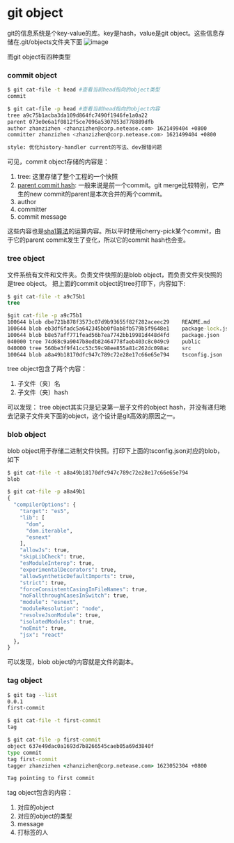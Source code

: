 # git object
git的信息系统是个key-value的库。key是hash，value是git object。这些信息存储在.git/objects文件夹下面
![image](https://github.com/zhanzizhen/my-blog/assets/22932241/775fe8a3-4b09-45ec-93f2-848a462f1d31)


而git object有四种类型

### commit object

```bash
$ git cat-file -t head #查看当前head指向的object类型
commit

$ git cat-file -p head #查看当前head指向的object内容
tree a9c75b1acba3da109d864fc7490f1946fe1a0a22
parent 073e0e6a1f0812f5ce7096a5307053d778889dfb
author zhanzizhen <zhanzizhen@corp.netease.com> 1621499404 +0800
committer zhanzizhen <zhanzizhen@corp.netease.com> 1621499404 +0800

style: 优化history-handler current的写法、dev报错问题
```

可见，commit object存储的内容是：
1. tree: 这里存储了整个工程的一个快照
2. [parent commit hash](https://stackoverflow.com/a/38239664/12403890): 一般来说是前一个commit。git merge比较特别，它产生的new commit的parent是本次合并的两个commit。
3.  author
4.  committer
5.  commit message

这些内容也是[sha1算法](https://gist.github.com/masak/2415865)的运算内容。所以平时使用cherry-pick某个commit，由于它的parent commit发生了变化，所以它的commit hash也会变。


### tree object
文件系统有文件和文件夹。负责文件快照的是blob object，而负责文件夹快照的是tree object。
把上面的commit object的tree打印下，内容如下:

 ```cmd
$ git cat-file -t a9c75b1
tree

$git cat-file -p a9c75b1
100644 blob dbe721b878f3573c07d9b93655f82f282aceec29    README.md
100644 blob eb3df6fadc5a642345bb0f0ab8fb579b5f9648e1    package-lock.json
100644 blob b8e57aff771fead56b7ea7742bb19981d448d4fd    package.json
040000 tree 74d68c9a9047b8edb82464778faeb403c8c049c9    public
040000 tree 560be3f9f41cc53c59c98ee855a81c262dc098ac    src
100644 blob a8a49b18170dfc947c789c72e28e17c66e65e794    tsconfig.json
```

tree object包含了两个内容：
1. 子文件（夹）名
2. 子文件（夹）hash

可以发现：
tree object其实只是记录第一层子文件的object hash，并没有递归地去记录子文件夹下面的object，这个设计是git高效的原因之一。

### blob object
blob object用于存储二进制文件快照。打印下上面的tsconfig.json对应的blob，如下
```cmd
$ git cat-file -t a8a49b18170dfc947c789c72e28e17c66e65e794
blob

$ git cat-file -p a8a49b1
{
  "compilerOptions": {
    "target": "es5",
    "lib": [
      "dom",
      "dom.iterable",
      "esnext"
    ],
    "allowJs": true,
    "skipLibCheck": true,
    "esModuleInterop": true,
    "experimentalDecorators": true,
    "allowSyntheticDefaultImports": true,
    "strict": true,
    "forceConsistentCasingInFileNames": true,
    "noFallthroughCasesInSwitch": true,
    "module": "esnext",
    "moduleResolution": "node",
    "resolveJsonModule": true,
    "isolatedModules": true,
    "noEmit": true,
    "jsx": "react"
  },
}
```

可以发现，blob object的内容就是文件的副本。

### tag object
```cmd
$ git tag --list
0.0.1
first-commit

$ git cat-file -t first-commit
tag

$ git cat-file -p first-commit
object 637e49dac0a1693d7b8266545caeb05a69d3840f
type commit
tag first-commit
tagger zhanzizhen <zhanzizhen@corp.netease.com> 1623052304 +0800

Tag pointing to first commit
```

tag object包含的内容：
1. 对应的object
2. 对应的object的类型
3. message
4. 打标签的人
